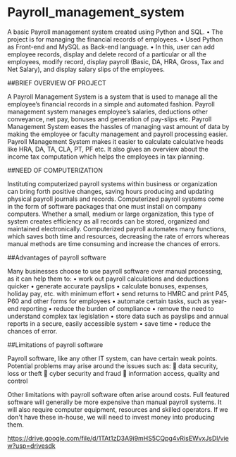 # Payroll_management_system
A basic Payroll management system created using Python and SQL.
•	The project is for managing the financial records of employees. 
•	Used Python as Front-end and MySQL as Back-end language.
•	In this, user can add employee records, display and delete record of a particular or all the employees, modify record,
display payroll (Basic, DA, HRA, Gross, Tax and Net Salary), and display salary slips of the employees.

##BRIEF OVERVIEW OF PROJECT

A Payroll Management System is a system that is used to manage all the employee’s financial records in a simple and automated fashion. Payroll management system manages employee’s salaries, deductions other conveyance, net pay, bonuses and generation of pay-slips etc.
Payroll Management System eases the hassles of managing vast amount of data by making the employee or faculty management and payroll processing easier. Payroll Management System makes it easier to calculate calculative heads like HRA, DA, TA, CLA, PT, PF etc. It also gives an overview about the income tax computation which helps the employees in tax planning. 

##NEED OF COMPUTERIZATION 

Instituting computerized payroll systems within business or organization can bring forth positive changes, saving hours producing and updating physical payroll journals and records. Computerized payroll systems come in the form of software packages that one must install on company computers. Whether a small, medium or large organization, this type of system creates efficiency as all records can be stored, organized and maintained electronically. Computerized payroll automates many functions, which saves both time and resources, decreasing the rate of errors whereas manual methods are time consuming and increase the chances of errors. 

##Advantages of payroll software

Many businesses choose to use payroll software over manual processing, as it can help them to:
• work out payroll calculations and deductions quicker
• generate accurate payslips
• calculate bonuses, expenses, holiday pay, etc. with minimum effort
• send returns to HMRC and print P45, P60 and other forms for employees
• automate certain tasks, such as year-end reporting
• reduce the burden of compliance
• remove the need to understand complex tax legislation
• store data such as payslips and annual reports in a secure, easily accessible system
• save time
• reduce the chances of error.

##Limitations of payroll software 

Payroll software, like any other IT system, can have certain weak points. Potential problems may arise around the issues such as:
 data security, loss or theft
 cyber security and fraud
 information access, quality and control

Other limitations with payroll software often arise around costs.
Full featured software will generally be more expensive than manual payroll systems.
It will also require computer equipment, resources and skilled operators. If we don't have these in-house, we will need to invest money into producing them.


https://drive.google.com/file/d/1TAt1zD3A9i9mHS5CQpg4vRisEWvxJsDl/view?usp=drivesdk

